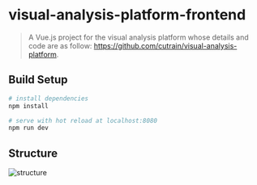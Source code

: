 # visual-analysis-platform-frontend

> A Vue.js project for the visual analysis platform 
> whose details and code are as follow: 
> https://github.com/cutrain/visual-analysis-platform.

## Build Setup

``` bash
# install dependencies
npm install

# serve with hot reload at localhost:8080
npm run dev

```

## Structure

![structure](https://github.com/yjwang12/front/blob/master/src/assets/readme-structure.png)
